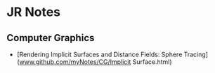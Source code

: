 # JR Notes

## Computer Graphics
- [Rendering Implicit Surfaces and Distance Fields: Sphere Tracing](www.github.com/myNotes/CG/Implicit Surface.html)
